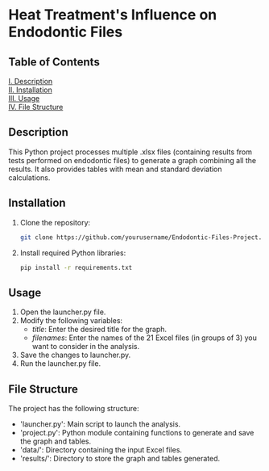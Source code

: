 # Heat Treatment's Influence on Endodontic Files

## Table of Contents
[I. Description](#description)  
[II. Installation](#installation)    
[III. Usage](#usage)    
[IV. File Structure](#file-structure)   

## Description
This Python project processes multiple .xlsx files (containing results from tests performed on endodontic files) to generate a graph combining all the results. It also provides tables with mean and standard deviation calculations.

## Installation
1. Clone the repository:

   ```bash
   git clone https://github.com/yourusername/Endodontic-Files-Project.git
   ```
  
2. Install required Python libraries:

   ```bash
   pip install -r requirements.txt
   ```

## Usage
1. Open the launcher.py file.
2. Modify the following variables:
    - *title*: Enter the desired title for the graph.
    - *filenames*: Enter the names of the 21 Excel files (in groups of 3) you want to consider in the analysis.
4. Save the changes to launcher.py.
5. Run the launcher.py file.

## File Structure
The project has the following structure:
- 'launcher.py': Main script to launch the analysis.
- 'project.py': Python module containing functions to generate and save the graph and tables.
- 'data/': Directory containing the input Excel files.
- 'results/': Directory to store the graph and tables generated.

